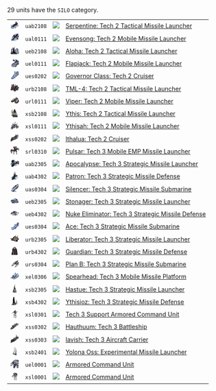 29 units have the <code>SILO</code> category.
<table>
    <tr>
        <td><a href="UAB2108"><img src="icons/units/UAB2108_icon.png" width="21px" /></a></td>
        <td><code>uab2108</code></td>
        <td><a href="Forged Alliance Forever"><img src="icons/mods/mod.png" width="21px" /></a></td>
        <td><a href="UAB2108">Serpentine: Tech 2 Tactical Missile Launcher</a></td>
    </tr>
    <tr>
        <td><a href="UAL0111"><img src="icons/units/UAL0111_icon.png" width="21px" /></a></td>
        <td><code>ual0111</code></td>
        <td><a href="Forged Alliance Forever"><img src="icons/mods/mod.png" width="21px" /></a></td>
        <td><a href="UAL0111">Evensong: Tech 2 Mobile Missile Launcher</a></td>
    </tr>
    <tr>
        <td><a href="UEB2108"><img src="icons/units/UEB2108_icon.png" width="21px" /></a></td>
        <td><code>ueb2108</code></td>
        <td><a href="Forged Alliance Forever"><img src="icons/mods/mod.png" width="21px" /></a></td>
        <td><a href="UEB2108">Aloha: Tech 2 Tactical Missile Launcher</a></td>
    </tr>
    <tr>
        <td><a href="UEL0111"><img src="icons/units/UEL0111_icon.png" width="21px" /></a></td>
        <td><code>uel0111</code></td>
        <td><a href="Forged Alliance Forever"><img src="icons/mods/mod.png" width="21px" /></a></td>
        <td><a href="UEL0111">Flapjack: Tech 2 Mobile Missile Launcher</a></td>
    </tr>
    <tr>
        <td><a href="UES0202"><img src="icons/units/UES0202_icon.png" width="21px" /></a></td>
        <td><code>ues0202</code></td>
        <td><a href="Forged Alliance Forever"><img src="icons/mods/mod.png" width="21px" /></a></td>
        <td><a href="UES0202">Governor Class: Tech 2 Cruiser</a></td>
    </tr>
    <tr>
        <td><a href="URB2108"><img src="icons/units/URB2108_icon.png" width="21px" /></a></td>
        <td><code>urb2108</code></td>
        <td><a href="Forged Alliance Forever"><img src="icons/mods/mod.png" width="21px" /></a></td>
        <td><a href="URB2108">TML-4: Tech 2 Tactical Missile Launcher</a></td>
    </tr>
    <tr>
        <td><a href="URL0111"><img src="icons/units/URL0111_icon.png" width="21px" /></a></td>
        <td><code>url0111</code></td>
        <td><a href="Forged Alliance Forever"><img src="icons/mods/mod.png" width="21px" /></a></td>
        <td><a href="URL0111">Viper: Tech 2 Mobile Missile Launcher</a></td>
    </tr>
    <tr>
        <td><a href="XSB2108"><img src="icons/units/XSB2108_icon.png" width="21px" /></a></td>
        <td><code>xsb2108</code></td>
        <td><a href="Forged Alliance Forever"><img src="icons/mods/mod.png" width="21px" /></a></td>
        <td><a href="XSB2108">Ythis: Tech 2 Tactical Missile Launcher</a></td>
    </tr>
    <tr>
        <td><a href="XSL0111"><img src="icons/units/XSL0111_icon.png" width="21px" /></a></td>
        <td><code>xsl0111</code></td>
        <td><a href="Forged Alliance Forever"><img src="icons/mods/mod.png" width="21px" /></a></td>
        <td><a href="XSL0111">Ythisah: Tech 2 Mobile Missile Launcher</a></td>
    </tr>
    <tr>
        <td><a href="XSS0202"><img src="icons/units/XSS0202_icon.png" width="21px" /></a></td>
        <td><code>xss0202</code></td>
        <td><a href="Forged Alliance Forever"><img src="icons/mods/mod.png" width="21px" /></a></td>
        <td><a href="XSS0202">Ithalua: Tech 2 Cruiser</a></td>
    </tr>
    <tr>
        <td><a href="SRL0310"><img src="icons/units/SRL0310_icon.png" width="21px" /></a></td>
        <td><code>srl0310</code></td>
        <td><a href="Forged Alliance Forever"><img src="icons/mods/mod.png" width="21px" /></a></td>
        <td><a href="SRL0310">Pulsar: Tech 3 Mobile EMP Missile Launcher</a></td>
    </tr>
    <tr>
        <td><a href="UAB2305"><img src="icons/units/UAB2305_icon.png" width="21px" /></a></td>
        <td><code>uab2305</code></td>
        <td><a href="Forged Alliance Forever"><img src="icons/mods/mod.png" width="21px" /></a></td>
        <td><a href="UAB2305">Apocalypse: Tech 3 Strategic Missile Launcher</a></td>
    </tr>
    <tr>
        <td><a href="UAB4302"><img src="icons/units/UAB4302_icon.png" width="21px" /></a></td>
        <td><code>uab4302</code></td>
        <td><a href="Forged Alliance Forever"><img src="icons/mods/mod.png" width="21px" /></a></td>
        <td><a href="UAB4302">Patron: Tech 3 Strategic Missile Defense</a></td>
    </tr>
    <tr>
        <td><a href="UAS0304"><img src="icons/units/UAS0304_icon.png" width="21px" /></a></td>
        <td><code>uas0304</code></td>
        <td><a href="Forged Alliance Forever"><img src="icons/mods/mod.png" width="21px" /></a></td>
        <td><a href="UAS0304">Silencer: Tech 3 Strategic Missile Submarine</a></td>
    </tr>
    <tr>
        <td><a href="UEB2305"><img src="icons/units/UEB2305_icon.png" width="21px" /></a></td>
        <td><code>ueb2305</code></td>
        <td><a href="Forged Alliance Forever"><img src="icons/mods/mod.png" width="21px" /></a></td>
        <td><a href="UEB2305">Stonager: Tech 3 Strategic Missile Launcher</a></td>
    </tr>
    <tr>
        <td><a href="UEB4302"><img src="icons/units/UEB4302_icon.png" width="21px" /></a></td>
        <td><code>ueb4302</code></td>
        <td><a href="Forged Alliance Forever"><img src="icons/mods/mod.png" width="21px" /></a></td>
        <td><a href="UEB4302">Nuke Eliminator: Tech 3 Strategic Missile Defense</a></td>
    </tr>
    <tr>
        <td><a href="UES0304"><img src="icons/units/UES0304_icon.png" width="21px" /></a></td>
        <td><code>ues0304</code></td>
        <td><a href="Forged Alliance Forever"><img src="icons/mods/mod.png" width="21px" /></a></td>
        <td><a href="UES0304">Ace: Tech 3 Strategic Missile Submarine</a></td>
    </tr>
    <tr>
        <td><a href="URB2305"><img src="icons/units/URB2305_icon.png" width="21px" /></a></td>
        <td><code>urb2305</code></td>
        <td><a href="Forged Alliance Forever"><img src="icons/mods/mod.png" width="21px" /></a></td>
        <td><a href="URB2305">Liberator: Tech 3 Strategic Missile Launcher</a></td>
    </tr>
    <tr>
        <td><a href="URB4302"><img src="icons/units/URB4302_icon.png" width="21px" /></a></td>
        <td><code>urb4302</code></td>
        <td><a href="Forged Alliance Forever"><img src="icons/mods/mod.png" width="21px" /></a></td>
        <td><a href="URB4302">Guardian: Tech 3 Strategic Missile Defense</a></td>
    </tr>
    <tr>
        <td><a href="URS0304"><img src="icons/units/URS0304_icon.png" width="21px" /></a></td>
        <td><code>urs0304</code></td>
        <td><a href="Forged Alliance Forever"><img src="icons/mods/mod.png" width="21px" /></a></td>
        <td><a href="URS0304">Plan B: Tech 3 Strategic Missile Submarine</a></td>
    </tr>
    <tr>
        <td><a href="XEL0306"><img src="icons/units/XEL0306_icon.png" width="21px" /></a></td>
        <td><code>xel0306</code></td>
        <td><a href="Forged Alliance Forever"><img src="icons/mods/mod.png" width="21px" /></a></td>
        <td><a href="XEL0306">Spearhead: Tech 3 Mobile Missile Platform</a></td>
    </tr>
    <tr>
        <td><a href="XSB2305"><img src="icons/units/XSB2305_icon.png" width="21px" /></a></td>
        <td><code>xsb2305</code></td>
        <td><a href="Forged Alliance Forever"><img src="icons/mods/mod.png" width="21px" /></a></td>
        <td><a href="XSB2305">Hastue: Tech 3 Strategic Missile Launcher</a></td>
    </tr>
    <tr>
        <td><a href="XSB4302"><img src="icons/units/XSB4302_icon.png" width="21px" /></a></td>
        <td><code>xsb4302</code></td>
        <td><a href="Forged Alliance Forever"><img src="icons/mods/mod.png" width="21px" /></a></td>
        <td><a href="XSB4302">Ythisioz: Tech 3 Strategic Missile Defense</a></td>
    </tr>
    <tr>
        <td><a href="XSL0301"><img src="icons/units/XSL0301_icon.png" width="21px" /></a></td>
        <td><code>xsl0301</code></td>
        <td><a href="Forged Alliance Forever"><img src="icons/mods/mod.png" width="21px" /></a></td>
        <td><a href="XSL0301">Tech 3 Support Armored Command Unit</a></td>
    </tr>
    <tr>
        <td><a href="XSS0302"><img src="icons/units/XSS0302_icon.png" width="21px" /></a></td>
        <td><code>xss0302</code></td>
        <td><a href="Forged Alliance Forever"><img src="icons/mods/mod.png" width="21px" /></a></td>
        <td><a href="XSS0302">Hauthuum: Tech 3 Battleship</a></td>
    </tr>
    <tr>
        <td><a href="XSS0303"><img src="icons/units/XSS0303_icon.png" width="21px" /></a></td>
        <td><code>xss0303</code></td>
        <td><a href="Forged Alliance Forever"><img src="icons/mods/mod.png" width="21px" /></a></td>
        <td><a href="XSS0303">Iavish: Tech 3 Aircraft Carrier</a></td>
    </tr>
    <tr>
        <td><a href="XSB2401"><img src="icons/units/XSB2401_icon.png" width="21px" /></a></td>
        <td><code>xsb2401</code></td>
        <td><a href="Forged Alliance Forever"><img src="icons/mods/mod.png" width="21px" /></a></td>
        <td><a href="XSB2401">Yolona Oss: Experimental Missile Launcher</a></td>
    </tr>
    <tr>
        <td><a href="UEL0001"><img src="icons/units/UEL0001_icon.png" width="21px" /></a></td>
        <td><code>uel0001</code></td>
        <td><a href="Forged Alliance Forever"><img src="icons/mods/mod.png" width="21px" /></a></td>
        <td><a href="UEL0001">Armored Command Unit</a></td>
    </tr>
    <tr>
        <td><a href="XSL0001"><img src="icons/units/XSL0001_icon.png" width="21px" /></a></td>
        <td><code>xsl0001</code></td>
        <td><a href="Forged Alliance Forever"><img src="icons/mods/mod.png" width="21px" /></a></td>
        <td><a href="XSL0001">Armored Command Unit</a></td>
    </tr>
</table>

